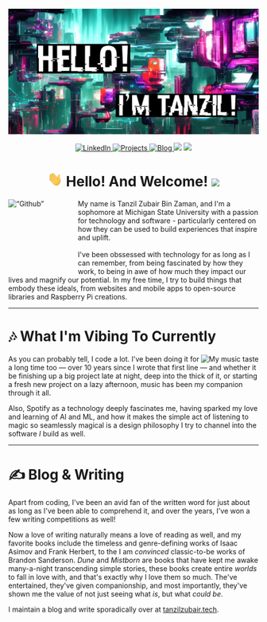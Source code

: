 [![Header](https://raw.githubusercontent.com/tanzilzubair/tanzilzubair/main/assets/Header.png)](https://tanzilzubair.tech/)

<p align="center">
 <a href="www.linkedin.com/in/tanzilzubair" target="_blank">
    <img src="https://img.shields.io/badge/LinkedIn-0077B5?style=for-the-badge&logo=linkedin&logoColor=white" alt="LinkedIn"/></img>
  </a>
    <a href="https://tanzilzubair.tech/projects/" target="_blank">
    <img src="https://img.shields.io/badge/PROJECTS-green?&style=for-the-badge&color=0fbfb2&labelColor=0fbfb2" alt="Projects"/></img>
  </a>
  <a href="https://tanzilzubair.tech/blog/" target="_blank">
    <img src="https://img.shields.io/badge/BLOG-green?&style=for-the-badge&color=ca2592&labelColor=ca2592" alt="Blog"/></img>
    </a>
  <a target="_blank" href="https://medium.com/@thomas-george-thomas"><img src="https://img.shields.io/badge/-Medium-12100E?style=for-the-badge&logo=Medium&logoColor=white"></img></a>
    <a target="_blank" href="https://twitter.com/Thomas_George_T"><img src="https://img.shields.io/badge/-Twitter-1DA1F2?style=for-the-badge&logo=Twitter&logoColor=white"></img></a>

</p>

<h1 align="center"><img src="https://github.com/tanzilzubair/tanzilzubair/blob/54147c4f730322e33c2810efd046c0249c606894/assets/waving_hand.gif" width="30px" height="30px" /> Hello! And Welcome! <img src="https://emojis.slackmojis.com/emojis/images/1621024394/39092/cat-roll.gif?1621024394" width="30px" /></h1>

<p>
  <img align="left" alt=“Github” src="https://user-images.githubusercontent.com/5713670/87202985-820dcb80-c2b6-11ea-9f56-7ec461c497c3.gif" width="140px" height="140px">
</p>

My name is Tanzil Zubair Bin Zaman, and I'm a sophomore at Michigan State University with a passion for technology and software - particularly centered on how they can be used to build experiences that inspire and uplift.<br><br> I've been obssessed with technology for as long as I can remember, from being fascinated by how they work, to being in awe of how much they impact our lives and magnify our potential. In my free time, I try to build things that embody these ideals, from websites and mobile apps to open-source libraries and Raspberry Pi creations.


---

# 🎶 What I'm Vibing To Currently
<p>
  <img align="right" alt="My music taste" src="https://tanzilzubair.tech/4AAQSkZJRgABAQEASABIAAD.svg">
</p>

As you can probably tell, I code a lot. I've been doing it for a long time too — over 10 years since I wrote that first line — and whether it be finishing up a big project late at night, deep into the thick of it, or starting a fresh new project on a lazy afternoon, music has been my companion through it all. 

Also, Spotify as a technology deeply fascinates me, having sparked my love and learning of AI and ML, and how it makes the simple act of listening to magic so seamlessly magical is a design philosophy I try to channel into the software *I* build as well.

 ---
# ✍️ Blog & Writing
Apart from coding, I've been an avid fan of the written word for just about as long as I've been able to comprehend it, and over the years, I've won a few writing competitions as well!

Now a love of writing naturally means a love of reading as well, and my favorite books include the timeless and genre-defining works of Isaac Asimov and Frank Herbert, to the I am _convinced_ classic-to-be works of Brandon Sanderson. 
*Dune* and *Mistborn* are books that have kept me awake many-a-night transcending simple stories, these books create entire *worlds* to fall in love with, and that's exactly why I love them so much. The've entertained, they've given companionship, and most importantly, they've shown me the value of not just seeing what _is_, but what _could be_.

I maintain a blog and write sporadically over at [tanzilzubair.tech](tanzilzubair.tech). 
